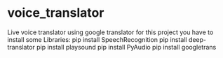 # voice_translator
Live voice translator using google translator
for this project you have to install some Libraries:
pip install SpeechRecognition
pip install deep-translator
pip install playsound
pip install PyAudio
pip install googletrans
